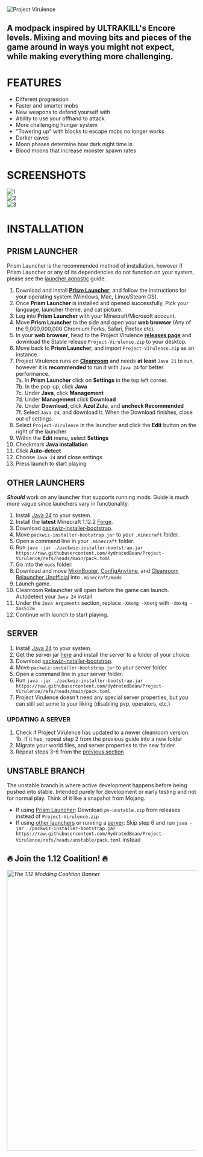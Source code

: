 ![Project Virulence](resources/projectvirulence/title.png)
## A modpack inspired by ULTRAKILL's Encore levels. Mixing and moving bits and pieces of the game around in ways you might not expect, while making everything more challenging.

# FEATURES
- Different progression
- Faster and smarter mobs
- New weapons to defend yourself with
- Ability to use your offhand to attack
- More challenging hunger system
- "Towering up" with blocks to escape mobs no longer works
- Darker caves
- Moon phases determine how dark night time is
- Blood moons that increase monster spawn rates

# SCREENSHOTS
![1](images/1.png)\
![2](images/2.png)\
![3](images/3.png)

# INSTALLATION
## PRISM LAUNCHER
Prism Launcher is the recommended method of installation, however if Prism Launcher or any of its dependencies do not function on your system, please see the [launcher agnostic](#other-launchers) guide.
1. Download and install **[Prism Launcher](https://prismlauncher.org)**, and follow the instructions for your operating system (Windows, Mac, Linux/Steam OS).
2. Once **Prism Launcher** is installed and opened successfully, Pick your language, launcher theme, and cat picture.
3. Log into **Prism Launcher** with your Minecraft/Microsoft account.
4. Move **Prism Launcher** to the side and open your **web browser** (Any of the 9,000,000,000 Chromium Forks, Safari, Firefox etc).
5. In your **web browser**, head to the Project Virulence **[releases page](https://github.com/HydratedBean/Project-Virulence/releases)** and download the Stable release ``Project-Virulence.zip`` to your desktop.
6. Move back to **Prism Launcher**, and import ``Project-Virulence.zip`` as an instance.
7. Project Virulence runs on **[Cleanroom](https://cleanroommc.com/)** and needs **at least** `Java 21` to run, however it is **recommended** to run it with `Java 24` for better performance. \
7a. In **Prism Launcher** click on **Settings** in the top left corner. \
7b. In the pop-up, click **Java** \
7c. Under **Java**, click **Management** \
7d. Under **Management** click **Download** \
7e. Under **Download**, click **Azul Zulu**, and **uncheck Recommended** \
7f. Select ``Java 24``, and download it. When the Download finishes, close out of settings.
8. Select ``Project-Virulence`` in the launcher and click the **Edit** button on the right of the launcher
9. Within the **Edit** menu, select **Settings**
10. Checkmark **Java installation**
11. Click **Auto-detect**
12. Choose ``Java 24`` and close settings
13. Press launch to start playing

## OTHER LAUNCHERS
***Should*** work on any launcher that supports running mods. Guide is much more vague since launchers vary in functionality.

1. Install [Java 24](https://www.azul.com/downloads/?package=jdk#zulu) to your system.
2. Install the **latest** Minecraft 1.12.2 [Forge](https://maven.minecraftforge.net/net/minecraftforge/forge/1.12.2-14.23.5.2860/forge-1.12.2-14.23.5.2860-installer.jar).
3. Download [packwiz-installer-bootstrap](https://github.com/packwiz/packwiz-installer-bootstrap/releases/download/v0.0.3/packwiz-installer-bootstrap.jar).
4. Move `packwiz-installer-bootstrap.jar` to your `.minecraft` folder.
5. Open a command line in your `.minecraft` folder.
6. Run `java -jar ./packwiz-installer-bootstrap.jar https://raw.githubusercontent.com/HydratedBean/Project-Virulence/refs/heads/main/pack.toml`
7. Go into the `mods` folder.
8. Download and move [MixinBooter](https://legacy.curseforge.com/minecraft/mc-mods/mixin-booter), [ConfigAnytime](https://legacy.curseforge.com/minecraft/mc-mods/configanytime), and [Cleanroom Relauncher Unofficial](https://legacy.curseforge.com/minecraft/mc-mods/cleanroom-relauncher-unofficial) into `.minecraft/mods`
9. Launch game.
10. Cleanroom Relauncher will open before the game can launch. Autodetect your `Java 24` install
11. Under the `Java Arguments` section, replace `-Xmx4g -Xms4g` with `-Xmx4g -Xms512m`
12. Continue with launch to start playing.

## SERVER
1. Install [Java 24](https://www.azul.com/downloads/?package=jdk#zulu) to your system.
2. Get the server jar [here](https://github.com/CleanroomMC/Cleanroom/releases/download/0.3.10-alpha/cleanroom-0.3.10-alpha-installer.jar) and install the server to a folder of your choice.
3. Download [packwiz-installer-bootstrap](https://github.com/packwiz/packwiz-installer-bootstrap/releases/download/v0.0.3/packwiz-installer-bootstrap.jar).
4. Move `packwiz-installer-bootstrap.jar` to your server folder
5. Open a command line in your server folder.
6. Run `java -jar ./packwiz-installer-bootstrap.jar https://raw.githubusercontent.com/HydratedBean/Project-Virulence/refs/heads/main/pack.toml`
7. Project Virulence doesn't need any special server properties, but you can still set some to your liking (disabling pvp, operators, etc.)
### UPDATING A SERVER
1. Check if Project Virulence has updated to a newer cleanroom version. \
    1b. If it has, repeat step 2 from the previous guide into a new folder
2. Migrate your world files, and server properties to the new folder
3. Repeat steps 3-6 from the [previous section](#server)

## UNSTABLE BRANCH
The unstable branch is where active development happens before being pushed into stable. Intended purely for development or early testing and not for normal play. Think of it like a snapshot from Mojang.
- If using [Prism Launcher](#prism-launcher): Download ``pv-unstable.zip`` from releases instead of ``Project-Virulence.zip``
- If using [other launchers](#other-launchers) or running a [server](#server): Skip step 6 and run `java -jar ./packwiz-installer-bootstrap.jar https://raw.githubusercontent.com/HydratedBean/Project-Virulence/refs/heads/unstable/pack.toml` instead

<h2>🔥 Join the 1.12 Coalition! 🔥</h2>
<p style="font-style: italic; color: #666;"><a href="https://discord.gg/urdscFmnmm" target="_blank" rel="nofollow noopener noreferrer"><img style="display: block; margin-left: auto; margin-right: auto;" src="https://raw.githubusercontent.com/CalaMariGold/Modernized-1.12/refs/heads/main/1.12 Coalition Assets/phoenixlogo2x1textlarge.png" alt="The 1.12 Modding Coalition Banner" width="1486" height="743" /></a></p>